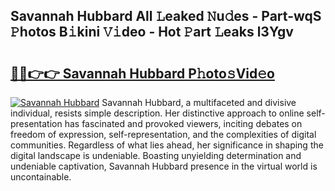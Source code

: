 ## Savannah Hubbard All 𝙻eaked 𝙽u𝚍es - Part-wqS 𝙿hotos B𝚒kini 𝚅𝚒deo - Hot 𝙿art 𝙻eaks l3Ygv

# <h2><a href="http://ld439ga.urlbe.top/?page=Savannah+Hubbard">🔗🔗👉👉 Savannah Hubbard P𝚑oto𝚜Vid𝚎o</a></h2>

[![Savannah Hubbard](https://i.imgur.com/eBuTRDB.gif)](http://ld439ga.urlbe.top/?page=Savannah+Hubbard)
Savannah Hubbard, a multifaceted and divisive individual, resists simple description. Her distinctive approach to online self-presentation has fascinated and provoked viewers, inciting debates on freedom of expression, self-representation, and the complexities of digital communities. Regardless of what lies ahead, her significance in shaping the digital landscape is undeniable. Boasting unyielding determination and undeniable captivation, Savannah Hubbard presence in the virtual world is uncontainable.

